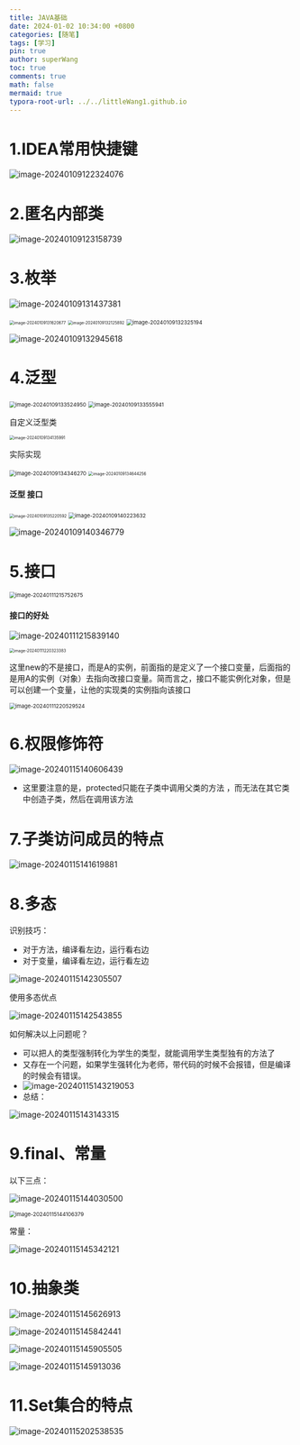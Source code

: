 ```yaml
---
title: JAVA基础
date: 2024-01-02 10:34:00 +0800
categories: [随笔]
tags: [学习]
pin: true
author: superWang
toc: true
comments: true
math: false
mermaid: true
typora-root-url: ../../littleWang1.github.io
---
```


# 1.IDEA常用快捷键

![image-20240109122324076](/assets/blog_res/2024-01-02-JAVA基础.assets/image-20240109122324076.png)

# 2.匿名内部类

![image-20240109123158739](/assets/blog_res/2024-01-02-JAVA基础.assets/image-20240109123158739.png)

# 3.枚举

![image-20240109131437381](/assets/blog_res/2024-01-02-JAVA基础.assets/image-20240109131437381.png)

<img src="/assets/blog_res/2024-01-02-JAVA基础.assets/image-20240109131620677.png" alt="image-20240109131620677" style="zoom:50%;" />

<img src="/assets/blog_res/2024-01-02-JAVA基础.assets/image-20240109132125892.png" alt="image-20240109132125892" style="zoom:50%;" />

<img src="/assets/blog_res/2024-01-02-JAVA基础.assets/image-20240109132325194.png" alt="image-20240109132325194" style="zoom:67%;" />

![image-20240109132945618](/assets/blog_res/2024-01-02-JAVA基础.assets/image-20240109132945618.png)

# 4.泛型

<img src="/assets/blog_res/2024-01-02-JAVA基础.assets/image-20240109133524950.png" alt="image-20240109133524950" style="zoom: 67%;" />

<img src="/assets/blog_res/2024-01-02-JAVA基础.assets/image-20240109133555941.png" alt="image-20240109133555941" style="zoom:67%;" />

自定义泛型类

<img src="/assets/blog_res/2024-01-02-JAVA基础.assets/image-20240109134135991.png" alt="image-20240109134135991" style="zoom: 50%;" />

 实际实现

<img src="/assets/blog_res/2024-01-02-JAVA基础.assets/image-20240109134346270.png" alt="image-20240109134346270" style="zoom: 67%;" />

<img src="/assets/blog_res/2024-01-02-JAVA基础.assets/image-20240109134644256.png" alt="image-20240109134644256" style="zoom:50%;" />

#### 泛型 接口

<img src="/assets/blog_res/2024-01-02-JAVA基础.assets/image-20240109135220592.png" alt="image-20240109135220592" style="zoom: 50%;" />

<img src="/assets/blog_res/2024-01-02-JAVA基础.assets/image-20240109140223632.png" alt="image-20240109140223632" style="zoom:67%;" />

![image-20240109140346779](/assets/blog_res/2024-01-02-JAVA基础.assets/image-20240109140346779.png)

 

# 5.接口

<img src="/assets/blog_res/2024-01-02-JAVA基础.assets/image-20240111215752675.png" alt="image-20240111215752675" style="zoom:67%;" />

#### 接口的好处

![image-20240111215839140](/assets/blog_res/2024-01-02-JAVA基础.assets/image-20240111215839140.png)

<img src="/assets/blog_res/2024-01-02-JAVA基础.assets/image-20240111220323383.png" alt="image-20240111220323383" style="zoom:50%;" />

这里new的不是接口，而是A的实例，前面指的是定义了一个接口变量，后面指的是用A的实例（对象）去指向改接口变量。简而言之，接口不能实例化对象，但是可以创建一个变量，让他的实现类的实例指向该接口

<img src="/assets/blog_res/2024-01-02-JAVA基础.assets/image-20240111220529524.png" alt="image-20240111220529524" style="zoom:67%;" />

# 6.权限修饰符

![image-20240115140606439](/assets/blog_res/2024-01-02-JAVA基础.assets/image-20240115140606439.png)

- 这里要注意的是，protected只能在子类中调用父类的方法 ，而无法在其它类中创造子类，然后在调用该方法

# 7.子类访问成员的特点

![image-20240115141619881](/assets/blog_res/2024-01-02-JAVA基础.assets/image-20240115141619881.png)

# 8.多态

识别技巧：

- 对于方法，编译看左边，运行看右边
- 对于变量，编译看左边，运行看左边

![image-20240115142305507](/assets/blog_res/2024-01-02-JAVA基础.assets/image-20240115142305507.png)

使用多态优点

![image-20240115142543855](/assets/blog_res/2024-01-02-JAVA基础.assets/image-20240115142543855.png)

如何解决以上问题呢？

- 可以把人的类型强制转化为学生的类型，就能调用学生类型独有的方法了
- 又存在一个问题，如果学生强转化为老师，带代码的时候不会报错，但是编译的时候会有错误。
- ![image-20240115143219053](/assets/blog_res/2024-01-02-JAVA基础.assets/image-20240115143219053.png)
- 总结：

![image-20240115143143315](/assets/blog_res/2024-01-02-JAVA基础.assets/image-20240115143143315.png)

# 9.final、常量

以下三点：

![image-20240115144030500](/assets/blog_res/2024-01-02-JAVA基础.assets/image-20240115144030500.png)

<img src="/assets/blog_res/2024-01-02-JAVA基础.assets/image-20240115144106379.png" alt="image-20240115144106379" style="zoom:67%;" />

常量：

![image-20240115145342121](/assets/blog_res/2024-01-02-JAVA基础.assets/image-20240115145342121.png)

# 10.抽象类

![image-20240115145626913](/assets/blog_res/2024-01-02-JAVA基础.assets/image-20240115145626913.png)

![image-20240115145842441](/assets/blog_res/2024-01-02-JAVA基础.assets/image-20240115145842441.png)

![image-20240115145905505](/assets/blog_res/2024-01-02-JAVA基础.assets/image-20240115145905505.png)

![image-20240115145913036](/assets/blog_res/2024-01-02-JAVA基础.assets/image-20240115145913036.png)

# 11.Set集合的特点

![image-20240115202538535](/assets/blog_res/2024-01-02-JAVA基础.assets/image-20240115202538535.png)
